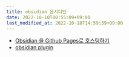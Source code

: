 ```yaml
---
title: obsidian 옵시디언
date: 2022-10-10T00:55:09+09:00
last_modified_at: 2022-10-18T14:59:39+09:00
---
```


- [Obsidian 을 Github Pages로 호스팅하기](Obsidian%20을%20Github%20Pages로%20호스팅하기.md)
- [obsidian plugin](obsidian%20plugin.md)